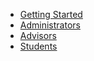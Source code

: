 * [Getting Started](README.md)
* [Administrators](guides/admin-guide.md)
* [Advisors](guides/advisor-guide.md)
* [Students](guides/student-guide.md)